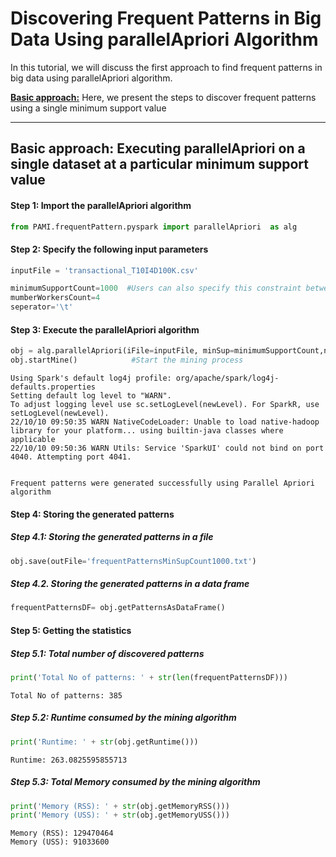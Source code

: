 # Discovering Frequent Patterns in Big Data Using parallelApriori Algorithm

In this tutorial, we will discuss the first approach to find frequent patterns in big data using parallelApriori algorithm.

[__Basic approach:__](#basicApproach) Here, we present the steps to discover frequent patterns using a single minimum support value

***

## <a id='basicApproach'>Basic approach: Executing parallelApriori on a single dataset at a particular minimum support value</a>

#### Step 1: Import the parallelApriori algorithm


```python
from PAMI.frequentPattern.pyspark import parallelApriori  as alg
```

#### Step 2: Specify the following input parameters


```python
inputFile = 'transactional_T10I4D100K.csv'

minimumSupportCount=1000  #Users can also specify this constraint between 0 to 1.
mumberWorkersCount=4
seperator='\t'       
```

#### Step 3: Execute the parallelApriori algorithm


```python
obj = alg.parallelApriori(iFile=inputFile, minSup=minimumSupportCount,numWorkers=mumberWorkersCount, sep=seperator)    #initialize
obj.startMine()            #Start the mining process
```

    Using Spark's default log4j profile: org/apache/spark/log4j-defaults.properties
    Setting default log level to "WARN".
    To adjust logging level use sc.setLogLevel(newLevel). For SparkR, use setLogLevel(newLevel).
    22/10/10 09:50:35 WARN NativeCodeLoader: Unable to load native-hadoop library for your platform... using builtin-java classes where applicable
    22/10/10 09:50:36 WARN Utils: Service 'SparkUI' could not bind on port 4040. Attempting port 4041.
                                                                                    

    Frequent patterns were generated successfully using Parallel Apriori algorithm


#### Step 4: Storing the generated patterns

##### Step 4.1: Storing the generated patterns in a file


```python
obj.save(outFile='frequentPatternsMinSupCount1000.txt')
```

##### Step 4.2. Storing the generated patterns in a data frame


```python
frequentPatternsDF= obj.getPatternsAsDataFrame()
```

#### Step 5: Getting the statistics

##### Step 5.1: Total number of discovered patterns 


```python
print('Total No of patterns: ' + str(len(frequentPatternsDF)))
```

    Total No of patterns: 385


##### Step 5.2: Runtime consumed by the mining algorithm


```python
print('Runtime: ' + str(obj.getRuntime()))
```

    Runtime: 263.0825595855713


##### Step 5.3: Total Memory consumed by the mining algorithm


```python
print('Memory (RSS): ' + str(obj.getMemoryRSS()))
print('Memory (USS): ' + str(obj.getMemoryUSS()))
```

    Memory (RSS): 129470464
    Memory (USS): 91033600

